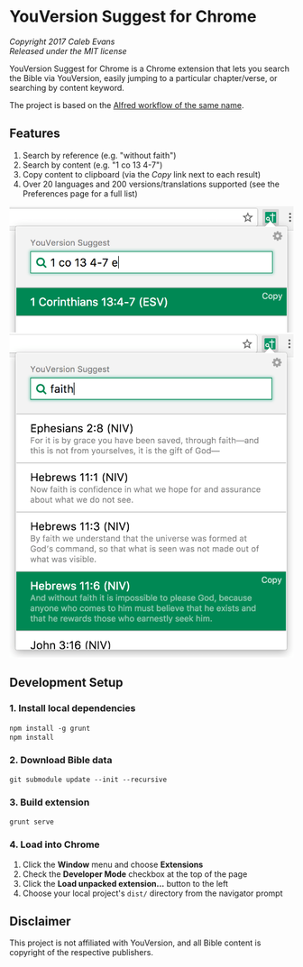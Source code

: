 # YouVersion Suggest for Chrome

_Copyright 2017 Caleb Evans_  
_Released under the MIT license_

YouVersion Suggest for Chrome is a Chrome extension that lets you search the
Bible via YouVersion, easily jumping to a particular chapter/verse, or searching
by content keyword.

The project is based on the [Alfred workflow of the same name][yvs].

[yvs]: https://github.com/caleb531/youversion-suggest-alfred

## Features

1. Search by reference (e.g. "without faith")
2. Search by content (e.g. "1 co 13 4-7")
3. Copy content to clipboard (via the _Copy_ link next to each result)
4. Over 20 languages and 200 versions/translations supported
   (see the Preferences page for a full list)

![Searching by reference](screenshot-reference.png)
![Searching by content](screenshot-content.png)

## Development Setup

### 1. Install local dependencies

```
npm install -g grunt
npm install
```

### 2. Download Bible data

```
git submodule update --init --recursive
```

### 3. Build extension

```
grunt serve
```

### 4. Load into Chrome

1. Click the **Window** menu and choose **Extensions**
2. Check the **Developer Mode** checkbox at the top of the page
3. Click the **Load unpacked extension...** button to the left
4. Choose your local project's `dist/` directory from the navigator prompt

## Disclaimer

This project is not affiliated with YouVersion, and all Bible content is
copyright of the respective publishers.
